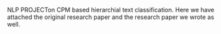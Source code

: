 NLP PROJECTon CPM based hierarchial text classification.
Here we have attached the original research paper and the research paper we wrote as well.
